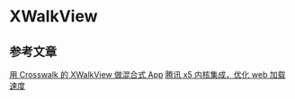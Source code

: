 # XWalkView

## 参考文章
[用 Crosswalk 的 XWalkView 做混合式 App](https://www.jianshu.com/p/93f88e87f34f)
[腾讯 x5 内核集成，优化 web 加载速度](https://www.jianshu.com/p/4cf6dff6657b)